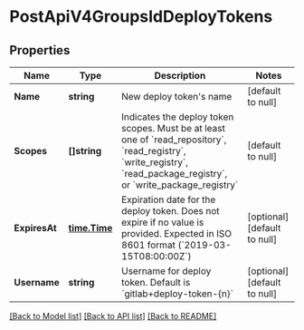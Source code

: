# PostApiV4GroupsIdDeployTokens

## Properties
Name | Type | Description | Notes
------------ | ------------- | ------------- | -------------
**Name** | **string** | New deploy token&#39;s name | [default to null]
**Scopes** | **[]string** | Indicates the deploy token scopes. Must be at least one of &#x60;read_repository&#x60;, &#x60;read_registry&#x60;, &#x60;write_registry&#x60;, &#x60;read_package_registry&#x60;, or &#x60;write_package_registry&#x60; | [default to null]
**ExpiresAt** | [**time.Time**](time.Time.md) | Expiration date for the deploy token. Does not expire if no value is provided. Expected in ISO 8601 format (&#x60;2019-03-15T08:00:00Z&#x60;) | [optional] [default to null]
**Username** | **string** | Username for deploy token. Default is &#x60;gitlab+deploy-token-{n}&#x60; | [optional] [default to null]

[[Back to Model list]](../README.md#documentation-for-models) [[Back to API list]](../README.md#documentation-for-api-endpoints) [[Back to README]](../README.md)


